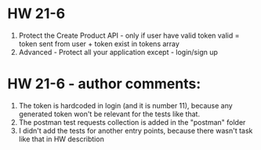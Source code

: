 
# HW 21-6
1. Protect the Create Product API - only if user have valid token
valid = token sent from user + token exist in tokens array
2. Advanced - Protect all your application except - login/sign up

# HW 21-6 - author comments:
1. The token is hardcoded in login (and it is number 11), because any generated token won't be relevant for the tests like that.
2. The postman test requests collection is added in the "postman" folder 
3. I didn't add the tests for another entry points, because there wasn't task like that in HW describtion

